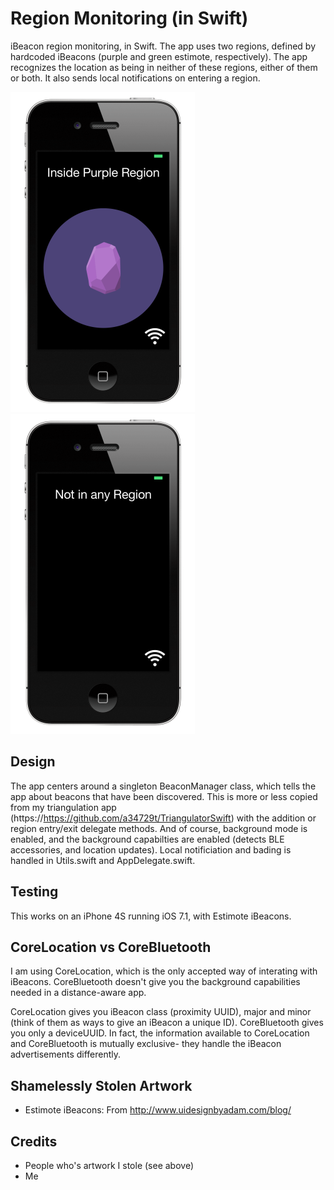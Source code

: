 Region Monitoring (in Swift)
=====================

iBeacon region monitoring, in Swift. The app uses two regions, defined by hardcoded iBeacons (purple and green estimote, respectively). The app recognizes the location as being in neither of these regions, either of them or both. It also sends local notifications on entering a region.

![purple](screenshot_region_monitoring_purple.png "Purple region")
![neither](screenshot_region_monitoring_none.png "Neither region")

## Design

The app centers around a singleton BeaconManager class, which tells the app about beacons that have been discovered. This is more or less copied from my triangulation app (https://https://github.com/a34729t/TriangulatorSwift) with the addition or region entry/exit delegate methods. And of course, background mode is enabled, and the background capabilties are enabled (detects BLE accessories, and location updates). Local notificiation and bading is handled in Utils.swift and AppDelegate.swift.

## Testing

This works on an iPhone 4S running iOS 7.1, with Estimote iBeacons.

## CoreLocation vs CoreBluetooth

I am using CoreLocation, which is the only accepted way of interating with iBeacons. CoreBluetooth doesn't give you the background capabilities needed in a distance-aware app.

CoreLocation gives you iBeacon class (proximity UUID), major and minor (think of them as ways to give an iBeacon a unique ID). CoreBluetooth gives you only a deviceUUID. In fact, the information available to CoreLocation and CoreBluetooth is  mutually exclusive- they handle the iBeacon advertisements differently.

## Shamelessly Stolen Artwork

* Estimote iBeacons: From http://www.uidesignbyadam.com/blog/

## Credits

* People who's artwork I stole (see above)
* Me

